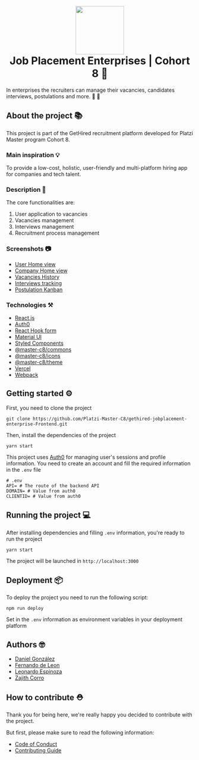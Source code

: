 <h1 align="center">
<br>
<br>
<img src="https://user-images.githubusercontent.com/23388616/156953620-5fb4cbf6-bfc5-40ca-9a42-fbbf37985dad.png" width="130"/>
<br>
Job Placement Enterprises | Cohort 8 💚
</h1>

In enterprises the recruiters can manage their vacancies, candidates interviews, postulations and more. 💼 📅

## About the project 📚
This project is part of the GetHired recruitment platform developed for Platzi Master program Cohort 8.

### Main inspiration 💡
To provide a low-cost, holistic, user-friendly and multi-platform hiring app for companies and tech talent.

### Description 🧐
The core functionalities are:
1.  User application to vacancies
2. Vacancies management
3. Interviews management
4. Recruitment process management
### Screenshots 📷
-   [User Home view](https://user-images.githubusercontent.com/8030746/158288516-953a81c4-c636-427d-a211-f68594c26760.png)
-   [Company Home view](https://user-images.githubusercontent.com/8030746/158288664-5d056140-0981-43d4-91c5-58c21b0eb736.png)
-   [Vacancies History](https://user-images.githubusercontent.com/8030746/158288773-e67a7d51-e449-421d-81fd-214283a381e6.png)
-   [Interviews tracking](https://user-images.githubusercontent.com/8030746/158288843-8198894c-35ad-458e-b2d9-981d2b857dc7.png)
-   [Postulation Kanban](https://user-images.githubusercontent.com/8030746/158288910-a1d6ad95-2c4f-40f7-ae1c-7313a56c72a7.png)
### Technologies ⚒
-   [React.js](https://reactjs.org/)
-   [Auth0](https://auth0.com)
-   [React Hook form](https://react-hook-form.com)
-   [Material UI](https://mui.com/)
-   [Styled Components](https://styled-components.com/)
-   [@master-c8/commons](https://www.npmjs.com/package/@master-c8/commons)
-   [@master-c8/icons](https://www.npmjs.com/package/@master-c8/icons)
-   [@master-c8/theme](https://www.npmjs.com/package/@master-c8/theme)
-   [Vercel](https://vercel.com/)
-   [Webpack](https://webpack.js.org/)

## Getting started ⚙️
First, you need to clone the project
```Shell
git clone https://github.com/Platzi-Master-C8/gethired-jobplacement-enterprise-Frontend.git
```

Then, install the dependencies of the project
```Shell
yarn start
```

This project uses [Auth0](https://auth0.com) for managing user's sessions and profile information. You need to create an account and fill the required information in the `.env` file

```Shell
# .env
API= # The route of the backend API
DOMAIN= # Value from auth0
CLIENTID= # Value from auth0
```
## Running the project 💻

After installing dependencies and filling `.env` information, you're ready to run the project
```Shell
yarn start
```

The project will be launched in `http://localhost:3000`

## Deployment 📦
To deploy the project you need to run the following script:
```
npm run deploy
```
Set in the `.env` information as environment variables in your deployment platform

## Authors 🤓

- [Daniel González](https://github.com/odagora)
- [Fernando de Leon](https://github.com/ferchodeleon)
- [Leonardo Espinoza](https://github.com/LeoCode0)
- [Zajith Corro](https://github.com/ZajithCorro)


## How to contribute ⛑
Thank you for being here, we're really happy you decided to contribute with the project.

But first, please make sure to read the following information:

-   [Code of Conduct](/CODE_OF_CONDUCT.md)
-   [Contributing Guide](/CONTRIBUTING.md)

